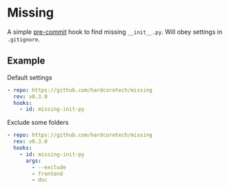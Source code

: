 # Missing

A simple [pre-commit][0] hook to find missing `__init__.py`. Will obey settings in `.gitignore`.

## Example

Default settings

```yaml
- repo: https://github.com/hardcoretech/missing
  rev: v0.3.0
  hooks:
    - id: missing-init-py
```

Exclude some folders

```yaml
- repo: https://github.com/hardcoretech/missing
  rev: v0.3.0
  hooks:
    - id: missing-init-py
      args:
        - --exclude
        - frontend
        - doc
```

[0]: https://pre-commit.com/
